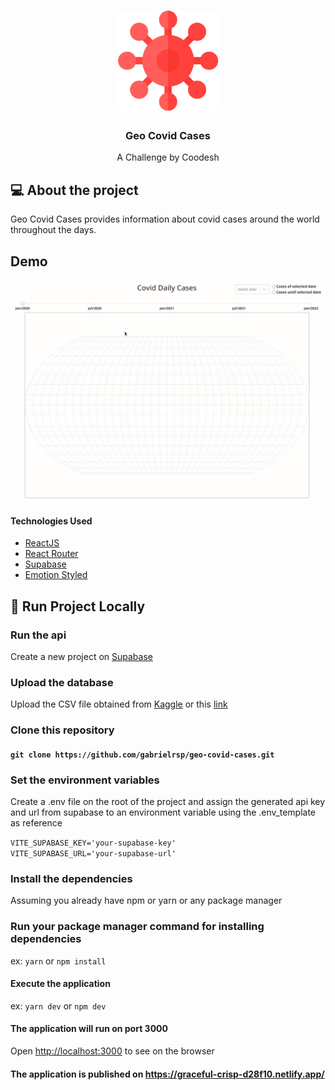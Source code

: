 <h1 align="center">
  <img src="/src/assets/virus-image.png" width="160px" />
</h1>

<h3 align="center">Geo Covid Cases</h3>

<p align="center">A Challenge by Coodesh</p>


## 💻 About the project

 Geo Covid Cases provides information about covid cases around the world throughout the days.
 
 ## Demo

![](covidcases.gif)

 #### Technologies Used 

  -  [ReactJS](https://reactjs.org/)
  -  [React Router](https://github.com/ReactTraining/react-router)
  -  [Supabase](https://supabase.com/)
  -  [Emotion Styled](https://emotion.sh/docs/styled/)

## 🔧 Run Project Locally

### Run the api 
  Create a new project on [Supabase](https://supabase.com/)

### Upload the database
Upload the CSV file obtained from [Kaggle](https://www.kaggle.com/datasets/yamqwe/omicron-covid19-variant-daily-cases) or this [link](https://challenges.coode.sh/covid/data/covid-variants.csv.)

### Clone this repository

#### `git clone https://github.com/gabrielrsp/geo-covid-cases.git`

### Set the environment variables
Create a .env file on the root of the project and assign the generated api key and url from supabase to an environment variable using the .env_template as reference

`VITE_SUPABASE_KEY='your-supabase-key'` <br>
`VITE_SUPABASE_URL='your-supabase-url'`

### Install the dependencies
Assuming you already have npm or yarn or any package manager

### Run your package manager command for installing dependencies 
ex: `yarn` or `npm install`

#### Execute the application 

ex: `yarn dev` or `npm dev`

#### The application will run on port 3000

Open [http://localhost:3000](http://localhost:3000) to see on the browser

#### The application is published on https://graceful-crisp-d28f10.netlify.app/






